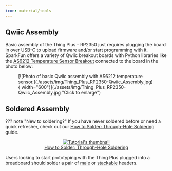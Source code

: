 ```yaml
---
icon: material/tools
---
```


<!-- This section covers any assembly steps needed to complete the guide. Can be very simple but should include a simple assembly (Qwiic, USB, etc.) and a Soldered Assmebly section link to the PTH Soldering Tutorial-->

## Qwiic Assembly

Basic assembly of the Thing Plus - RP2350 just requires plugging the board in over USB-C to upload firmware and/or start programming with it. SparkFun offers a variety of Qwiic breakout boards with Python libraries like the [AS6212 Temperature Sensor Breakout]() connected to the board in the photo below:

<figure markdown>
[![Photo of basic Qwiic assembly with AS6212 temperature sensor.](./assets/img/Thing_Plus_RP2350-Qwiic_Assembly.jpg){ width="600"}](./assets/img/Thing_Plus_RP2350-Qwiic_Assembly.jpg "Click to enlarge")
</figure>

## Soldered Assembly

??? note "New to soldering?"
	If you have never soldered before or need a quick refresher, check out our [How to Solder: Through-Hole Soldering](https://learn.sparkfun.com/tutorials/how-to-solder-through-hole-soldering) guide.
	<p align="center">
		<a href="https://learn.sparkfun.com/tutorials/5">
		<img src="https://cdn.sparkfun.com/c/264-148/assets/e/3/9/9/4/51d9fbe1ce395f7a2a000000.jpg" alt="Tutorial's thumbnail"><br>
        How to Solder: Through-Hole Soldering</a>
	</p>

Users looking to start prototyping with the Thing Plus plugged into a breadboard should solder a pair of [male](https://www.sparkfun.com/products/116) or [stackable](https://www.sparkfun.com/products/15187) headers.
